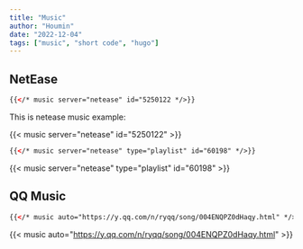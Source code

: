```yaml
---
title: "Music"
author: "Houmin"
date: "2022-12-04"
tags: ["music", "short code", "hugo"]
---
```


## NetEase

```html
{{</* music server="netease" id="5250122 */>}}
```

This is netease music example:

{{< music server="netease" id="5250122" >}}

```html
{{</* music server="netease" type="playlist" id="60198" */>}}
```

{{< music server="netease" type="playlist" id="60198" >}}

## QQ Music

```html
{{</* music auto="https://y.qq.com/n/ryqq/song/004ENQPZ0dHaqy.html" */>}}
```

{{< music auto="https://y.qq.com/n/ryqq/song/004ENQPZ0dHaqy.html" >}}

